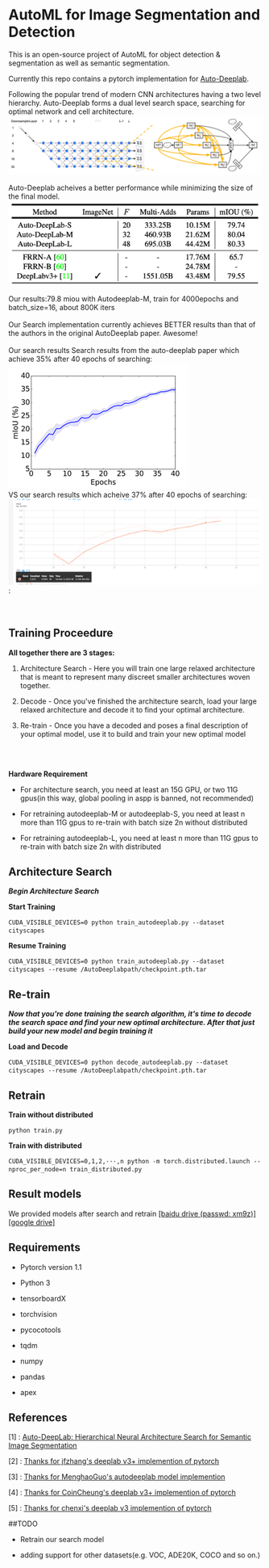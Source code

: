 # AutoML for Image Segmentation and Detection
This is an open-source project of AutoML for object detection & segmentation as well as semantic segmentation.

Currently this repo contains a pytorch implementation for [Auto-Deeplab](https://arxiv.org/abs/1901.02985). 


Following the popular trend of modern CNN architectures having a two level hierarchy. Auto-Deeplab forms a dual level search space, searching for optimal network and cell architecture.
![network and cell level search space](./images/networkandcell.png)




Auto-Deeplab acheives a better performance while minimizing the size of the final model.
![model results](./images/results.png)

Our results:79.8 miou with Autodeeplab-M, train for 4000epochs and batch_size=16, about 800K iters
<br/><br/>
Our Search implementation currently achieves BETTER results than that of the authors in the original AutoDeeplab paper. Awesome!
<br/><br/>
Our search results
Search results from the auto-deeplab paper which achieve 35% after 40 epochs of searching:    
![paper mIOU](./images/valmIOUpaper.png)  
VS our search results which acheive 37% after 40 epochs of searching:    
![our mIOU](./images/28_40.png):  
<br/><br/>

## Training Proceedure

**All together there are 3 stages:**

1. Architecture Search - Here you will train one large relaxed architecture that is meant to represent many discreet smaller architectures woven together.

2. Decode - Once you've finished the architecture search, load your large relaxed architecture and decode it to find your optimal architecture.

3. Re-train - Once you have a decoded and poses a final description of your optimal model, use it to build and train your new optimal model

<br/><br/>

**Hardware Requirement**

* For architecture search, you need at least an 15G GPU, or two 11G gpus(in this way, global pooling in aspp is banned, not recommended)

* For retraining autodeeplab-M or autodeeplab-S, you need at least n more than 11G gpus to re-train with batch size 2n without distributed

* For retraining autodeeplab-L, you need at least n more than 11G gpus to re-train with batch size 2n with distributed
 
 ## Architecture Search


***Begin Architecture Search***

**Start Training**

```
CUDA_VISIBLE_DEVICES=0 python train_autodeeplab.py --dataset cityscapes
```

**Resume Training**

```
CUDA_VISIBLE_DEVICES=0 python train_autodeeplab.py --dataset cityscapes --resume /AutoDeeplabpath/checkpoint.pth.tar
```

## Re-train

***Now that you're done training the search algorithm, it's time to decode the search space and find your new optimal architecture. 
After that just build your new model and begin training it***


**Load and Decode**
```
CUDA_VISIBLE_DEVICES=0 python decode_autodeeplab.py --dataset cityscapes --resume /AutoDeeplabpath/checkpoint.pth.tar
```

## Retrain

**Train without distributed**
```
python train.py
```

**Train with distributed**
```
CUDA_VISIBLE_DEVICES=0,1,2,···,n python -m torch.distributed.launch --nproc_per_node=n train_distributed.py  
```

## Result models

We provided models after search and retrain [[baidu drive (passwd: xm9z)]](https://pan.baidu.com/s/1gt8wnMhqfNOsEVg0gdaWMw) [[google drive]]()

## Requirements

* Pytorch version 1.1

* Python 3

* tensorboardX

* torchvision

* pycocotools

* tqdm

* numpy

* pandas

* apex

## References
[1] : [Auto-DeepLab: Hierarchical Neural Architecture Search for Semantic Image Segmentation](https://arxiv.org/abs/1901.02985)

[2] : [Thanks for jfzhang's deeplab v3+ implemention of pytorch](https://github.com/jfzhang95/pytorch-deeplab-xception)

[3] : [Thanks for MenghaoGuo's autodeeplab model implemention](https://github.com/MenghaoGuo/AutoDeeplab)

[4] : [Thanks for CoinCheung's deeplab v3+ implemention of pytorch](https://github.com/CoinCheung/DeepLab-v3-plus-cityscapes)

[5] : [Thanks for chenxi's deeplab v3 implemention of pytorch](https://github.com/chenxi116/DeepLabv3.pytorch)

##TODO

* Retrain our search model

* adding support for other datasets(e.g. VOC, ADE20K, COCO and so on.)

